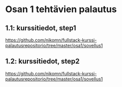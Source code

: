 # Osan 1 tehtävien palautus

## 1.1: kurssitiedot, step1

https://github.com/nikomn/fullstack-kurssi-palautusrepositorio/tree/master/osa1/sovellus1

## 1.2: kurssitiedot, step2

https://github.com/nikomn/fullstack-kurssi-palautusrepositorio/tree/master/osa1/sovellus1